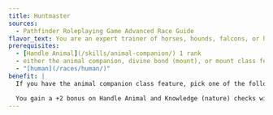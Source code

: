 ```yaml
---
title: Huntmaster
sources:
  - Pathfinder Roleplaying Game Advanced Race Guide
flavor_text: You are an expert trainer of horses, hounds, falcons, or hunting cats.
prerequisites:
  - [Handle Animal](/skills/animal-companion/) 1 rank
  - either the animal companion, divine bond (mount), or mount class feature
  - "[human](/races/human/)"
benefit: |
  If you have the animal companion class feature, pick one of the following types of animal companions that this feat affects: bird, dog, small cat, or horse. If you have the divine bond (mount) or mount class feature, this feat always affects horses.

  You gain a +2 bonus on Handle Animal and Knowledge (nature) checks with creatures of that type of animal. Furthermore, you are treated as one level higher when determining the abilities of your animal companion or mount, as long as it is of the chosen type.
---
```


